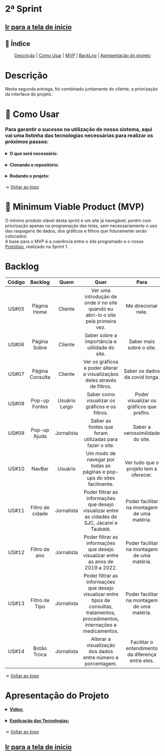 <br id="topo">

# 2ª Sprint

## [Ir para a tela de início](./../../../README.md)

## :mag_right: Índice

<p style="text-align: center">
    <a href="#descrição">Descrição</a> |
    <a href="#comoUsar">Como Usar</a> |
    <a href="#MVP">MVP</a> |
    <a href="#backlog">BackLog</a> |
    <a href="#apresentação-do-projeto">Apresentação do projeto</a>
</p>

# Descrição
Nesta segunda entrega, foi combinado juntamente do cliente, a priorização da interface do projeto.

<span id="comoUsar"></span>

# :wrench: Como Usar
<h3>Para garantir o sucesso na utilização de nosso sistema, aqui vai uma listinha das tecnologias necessárias para realizar os próximos passos:</h3>
<h4>
  <details>
  <summary><b>O que será necessário:</b></summary>
  <h4>  1. <a href="https://git-scm.com/downloads">Git</a> Precisaremos do git para realizarmos a clonagem do nosso repositório do github
  </h4>
  <h4>  2. <a href="https://www.python.org/downloads">Python</a> Recomendamos que você instale uma versão superior à 3.6, nós particularmente utilizamos a 3.11, mas qualquer uma a partir do 3.7 irá funcionar, não esqueça de na hora da instalação, marcar a opção da instalação do pip, pois precisaremos dele para o ambiente virtual
  </h4>
  </details>
</h4>
<h4>
  <details>
  <summary><b>Clonando o repositório:</b></summary>
  <h4>  1. Clone o repositório atual através do git no seu cmd, utilize o comando:

  ```
  git clone https://github.com/equipedevo/API_1
  ```
  </h4>
  <h4>  2. Ainda no cmd vá para a pasta src:

  ```
  cd API_1/
  cd src/
  ```
  </h4>

  </details>
</h4>
<h4>
  <details>
  <summary><b>Rodando o projeto:</b></summary>
  <h4>  1. Após entrar na pasta src, digite os seguintes comandos:

    ```
    python -m venv venv
    .\venv\Scripts\activate
    pip install -r requirements.txt
    flask run
    ```
  </h4>
  <h4>  2. Após realizar o comando flask run, clique no link que ele te dá no cmd, ou então simplesmente acesse este: <a href="http://127.0.0.1:5000">http://127.0.0.1:5000</a>
  </h4>
  <h4> 3. Após finalizar o uso do nosso site, para sair do ambiente virtual, execute o seguinte comando:

  ```
  deactivate
  ```
  </h4>

  </details>
</h4>

→ [Voltar ao topo](#topo)

<span id="MVP"></span>

# :triangular_flag_on_post: Minimum Viable Product (MVP)

O mínimo produto viável desta sprint é um site já navegável, porém com priorização apenas na programação das telas, sem necessariamente o uso das raspagens de dados, dos gráficos e  filtros que futuramente serão colocados.<br> 
A base para o MVP é a coerência entre o site programado e o nosso [Protótipo](./../../prototipo/Prot%C3%B3tipo.gif), realizado na Sprint 1.

# Backlog

| Código |      Backlog     |     Quem      |                                                                 Quer                                                                 |                       Para                        |
| :----: | :--------------: | :-----------: | :----------------------------------------------------------------------------------------------------------------------------------: | :-----------------------------------------------: |
| US#05  | Página Home      | Cliente       | Ver uma introdução de onde ir no site quando eu abri-lo o site pela primeira vez.                                                    | Me direcionar nele.                               |
| US#06  | Página Sobre     | Cliente       | Saber sobre a importância e utilidade do site.                                                                                        | Saber mais sobre o site.                          |
| US#07  | Página Consulta  | Cliente       | Ver os gráficos e poder alterar a visualizaçãos deles através de filtros.                                                            | Saber os dados da covid longa.                    |
| US#08  | Pop-up Fontes    | Usuário Leigo | Saber como visualizar os gráficos e os filtros.                                                                                      | Poder visualizar os gráficos que prefiro.         |
| US#09  | Pop-up Ajuda     | Jornalista    | Saber as fontes que foram utilizadas para fazer o site.                                                                              | Saber a verossimilidade do site.                  |
| US#10  | NavBar           | Usuário       | Um modo de navegar por todas as páginas e pop-ups do sites facilmente.                                                               | Ver tudo que o projeto tem a oferecer.            |
| US#11  | Filtro de cidade | Jornalista    | Poder filtrar as informações que desejo visualizar entre as cidades de SJC, Jacareí e Taubaté.                                       | Poder facilitar na montagem de uma matéria.       |
| US#12  | Filtro de ano    | Jornalista    | Poder filtrar as informações que desejo visualizar entre as anos de 2019 a 2022.                                                     | Poder facilitar na montagem de uma matéria.       |
| US#13  | Filtro de Tipo   | Jornalista    | Poder filtrar as informações que desejo visualizar entre tipos de consultas, tratamentos, procedimentos, internações e medicamentos. | Poder facilitar na montagem de uma matéria.       |
| US#14  | Botão Troca      | Jornalista    | Alterar a visualização dos dados entre número e porcentagem.                                                                         | Facilitar o entendimento da diferença entre eles. |

→ [Voltar ao topo](#topo)

# Apresentação do Projeto

<h4>
<details>
  <summary><b><u>Vídeo:</u></b></summary>
  <img src="https://github.com/equipedevo/API_1/blob/main/doc/sprint/Site_sprint2.gif?raw=true">
</details>
</h4>
<h4>
<details>
  <summary><b><u>Explicação das Tecnologias:</u></b></summary>
  <br>
  1. <a href="https://www.w3schools.com/html/">HTML</a>: Utilizado para toda a estruturação das páginas do nosso site<br>
  2. <a href="https://www.w3schools.com/css/">CSS</a>: Utilizado para toda a estilização das páginas do nosso site<br>
  3. <a href="https://flask.palletsprojects.com/en/2.2.x/">Flask</a>: Utilizado para fazer as rotas do nosso site e facilitar manutenção do mesmo, já que fazemos o uso do "base.html", onde está incluído tudo que será equivalente em todas as páginas do site<br>
  4. <a href="https://www.w3schools.com/js/default.asp">JavaScript</a>: Utilizado para as funcionalidades do filtro da página de consultas<br>
  5. <a href="https://www.w3schools.com/python/default.asp">Python</a>: Utilizado para fazer a construção dos gráficos através de arquivos .csv já criados
</details>
</h4>

→ [Voltar ao topo](#topo)

## [Ir para a tela de início](./../../../README.md)